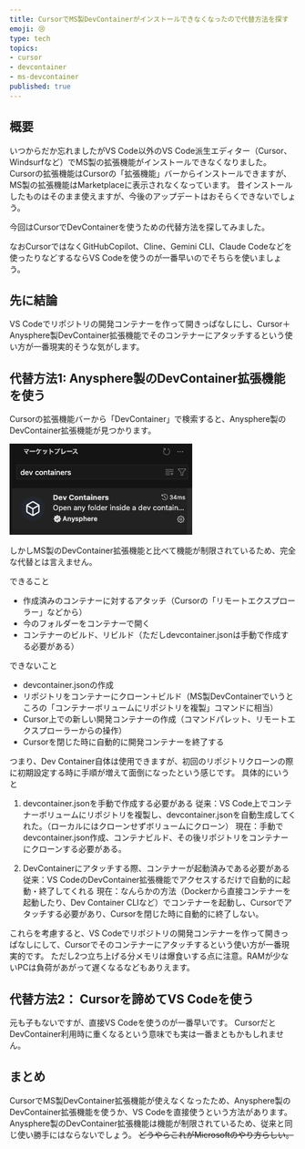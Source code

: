 ```yaml
---
title: CursorでMS製DevContainerがインストールできなくなったので代替方法を探す
emoji: 😢
type: tech
topics:
- cursor
- devcontainer
- ms-devcontainer
published: true
---
```


## 概要

いつからだか忘れましたがVS Code以外のVS Code派生エディター（Cursor、Windsurfなど）でMS製の拡張機能がインストールできなくなりました。
Cursorの拡張機能はCursorの「拡張機能」バーからインストールできますが、MS製の拡張機能はMarketplaceに表示されなくなっています。
昔インストールしたものはそのまま使えますが、今後のアップデートはおそらくできないでしょう。

今回はCursorでDevContainerを使うための代替方法を探してみました。

なおCursorではなくGitHubCopilot、Cline、Gemini CLI、Claude Codeなどを使ったりなどするならVS Codeを使うのが一番早いのでそちらを使いましょう。

## 先に結論

VS Codeでリポジトリの開発コンテナーを作って開きっぱなしにし、Cursor＋Anysphere製DevContainer拡張機能でそのコンテナーにアタッチするという使い方が一番現実的そうな気がします。

## 代替方法1: Anysphere製のDevContainer拡張機能を使う

Cursorの拡張機能バーから「DevContainer」で検索すると、Anysphere製のDevContainer拡張機能が見つかります。

![拡張機能検索結果](/images/cursor-extension-devcontainers/1.png)

しかしMS製のDevContainer拡張機能と比べて機能が制限されているため、完全な代替とは言えません。

できること

- 作成済みのコンテナーに対するアタッチ（Cursorの「リモートエクスプローラー」などから）
- 今のフォルダーをコンテナーで開く
- コンテナーのビルド、リビルド（ただしdevcontainer.jsonは手動で作成する必要がある）

できないこと

- devcontainer.jsonの作成
- リポジトリをコンテナーにクローン＋ビルド（MS製DevContainerでいうところの「コンテナーボリュームにリポジトリを複製」コマンドに相当）
- Cursor上での新しい開発コンテナーの作成（コマンドパレット、リモートエクスプローラーからの操作）
- Cursorを閉じた時に自動的に開発コンテナーを終了する

つまり、Dev Container自体は使用できますが、初回のリポジトリクローンの際に初期設定する時に手順が増えて面倒になったという感じです。
具体的にいうと

1. devcontainer.jsonを手動で作成する必要がある
従来：VS Code上でコンテナーボリュームにリポジトリを複製し、devcontainer.jsonを自動生成してくれた。（ローカルにはクローンせずボリュームにクローン）
現在：手動でdevcontainer.json作成、コンテナビルド、その後リポジトリをコンテナーにクローンする必要がある。

2. DevContainerにアタッチする際、コンテナーが起動済みである必要がある
従来：VS CodeのDevContainer拡張機能でアクセスするだけで自動的に起動・終了してくれる
現在：なんらかの方法（Dockerから直接コンテナーを起動したり、Dev Container CLIなど）でコンテナーを起動し、Cursorでアタッチする必要があり、Cursorを閉じた時に自動的に終了しない。

これらを考慮すると、VS Codeでリポジトリの開発コンテナーを作って開きっぱなしにして、Cursorでそのコンテナーにアタッチするという使い方が一番現実的です。
ただし2つ立ち上げる分メモリは爆食いする点に注意。RAMが少ないPCは負荷があがって遅くなるなどもありえます。

## 代替方法2： Cursorを諦めてVS Codeを使う

元も子もないですが、直接VS Codeを使うのが一番早いです。
CursorだとDevContainer利用時に重くなるという意味でも実は一番まともかもしれません。

## まとめ

CursorでMS製DevContainer拡張機能が使えなくなったため、Anysphere製のDevContainer拡張機能を使うか、VS Codeを直接使うという方法があります。
Anysphere製のDevContainer拡張機能は機能が制限されているため、従来と同じ使い勝手にはならないでしょう。
~~どうやらこれがMicrosoftのやり方らしい。~~

